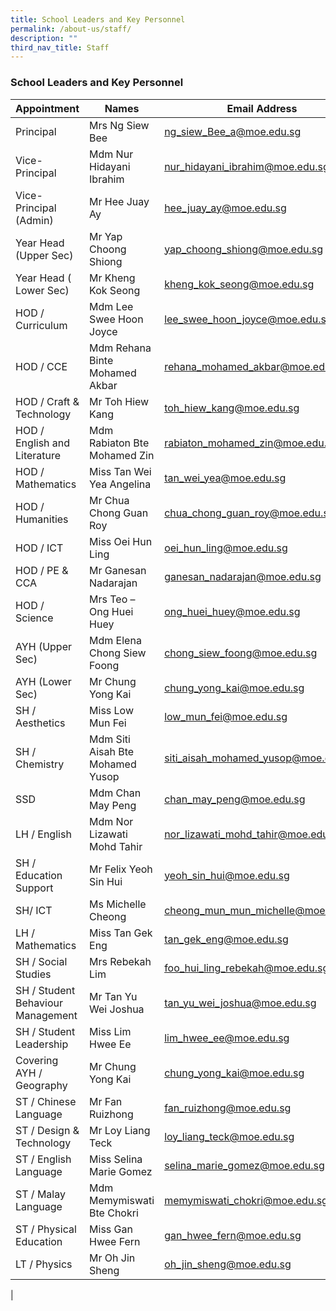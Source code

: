 ```yaml
---
title: School Leaders and Key Personnel
permalink: /about-us/staff/
description: ""
third_nav_title: Staff
---
```

### **School Leaders and Key Personnel**

| Appointment | Names | Email Address |
|---|---|---|
| Principal | Mrs Ng Siew Bee | [ng_siew_Bee_a@moe.edu.sg](mailto:ng_siew_Bee_a@moe.edu.sg) |
| Vice-Principal | Mdm Nur Hidayani Ibrahim | [nur_hidayani_ibrahim@moe.edu.sg](mailto:nur_hidayani_ibrahim@moe.edu.sg) |
| Vice-Principal (Admin) | Mr Hee Juay Ay | [hee_juay_ay@moe.edu.sg](mailto:hee_juay_ay@moe.edu.sg) |
| Year Head (Upper Sec) | Mr Yap Choong Shiong | [yap_choong_shiong@moe.edu.sg](mailto:yap_choong_shiong@moe.edu.sg) |
| Year Head ( Lower Sec) | Mr Kheng Kok Seong | [kheng_kok_seong@moe.edu.sg](mailto:kheng_kok_seong@moe.edu.sg) |
| HOD / Curriculum | Mdm Lee Swee Hoon Joyce | [lee_swee_hoon_joyce@moe.edu.sg](mailto:lee_swee_hoon_joyce@moe.edu.) |
| HOD / CCE | Mdm Rehana Binte Mohamed Akbar | [rehana_mohamed_akbar@moe.edu.sg](mailto:rehana_mohamed_akbar@moe.edu.sg) |
|  HOD / Craft & Technology | Mr Toh Hiew Kang | [toh_hiew_kang@moe.edu.sg](mailto:toh_hiew_kang@moe.edu.sg) |
|  HOD / English and Literature | Mdm Rabiaton Bte Mohamed Zin | [rabiaton_mohamed_zin@moe.edu.sg](mailto:rabiaton_mohamed_zin@moe.edu.sg) |
|  HOD / Mathematics | Miss Tan Wei Yea Angelina | [tan_wei_yea@moe.edu.sg](mailto:tan_wei_yea@moe.edu.sg) |
| HOD / Humanities | Mr Chua Chong Guan Roy | [chua_chong_guan_roy@moe.edu.sg](mailto:chua_chong_guan_roy@moe.edu.sg) |
| HOD / ICT | Miss Oei Hun Ling | [oei_hun_ling@moe.edu.sg](mailto:oei_hun_ling@moe.edu.sg) |
| HOD / PE & CCA | Mr Ganesan Nadarajan | [ganesan_nadarajan@moe.edu.sg](mailto:ganesan_nadarajan@moe.edu.sg) |
| HOD / Science | Mrs Teo – Ong Huei Huey | [ong_huei_huey@moe.edu.sg](mailto:ong_huei_huey@moe.edu.sg) |
| AYH (Upper Sec) | Mdm Elena Chong Siew Foong | [chong_siew_foong@moe.edu.sg](mailto:chong_siew_foong@moe.edu.sg) |
| AYH (Lower Sec) | Mr Chung Yong Kai | [chung_yong_kai@moe.edu.sg](mailto:chung_yong_kai@moe.edu.sg) |
| SH / Aesthetics | Miss Low Mun Fei | [low_mun_fei@moe.edu.sg](mailto:low_mun_fei@moe.edu.sg) |
| SH / Chemistry | Mdm Siti Aisah Bte Mohamed Yusop | [siti_aisah_mohamed_yusop@moe.edu.sg](mailto:siti_aisah_mohamed_yusop@moe.edu.sg) |
| SSD | Mdm Chan May Peng | [chan_may_peng@moe.edu.sg](mailto:chan_may_peng@moe.edu.sg) |
| LH / English | Mdm Nor Lizawati Mohd Tahir | [nor_lizawati_mohd_tahir@moe.edu.sg](mailto:nor_lizawati_mohd_tahir@moe.edu.sg) |
| SH / Education Support |  Mr Felix Yeoh Sin Hui | [yeoh_sin_hui@moe.edu.sg](mailto:yeoh_sin_hui@moe.edu.sg) |
| SH/ ICT | Ms Michelle Cheong | [cheong_mun_mun_michelle@moe.edu.sg](mailto:cheong_mun_mun_michelle@moe.edu.sg) |
| LH / Mathematics | Miss Tan Gek Eng | [tan_gek_eng@moe.edu.sg](mailto:tan_gek_eng@moe.edu.sg) |
| SH / Social Studies | Mrs Rebekah Lim | [foo_hui_ling_rebekah@moe.edu.sg](mailto:foo_hui_ling_rebekah@moe.edu.sg) |
| SH / Student Behaviour Management | Mr Tan Yu Wei Joshua | [tan_yu_wei_joshua@moe.edu.sg](mailto:tan_yu_wei_joshua@moe.edu.sg) |
| SH / Student Leadership | Miss Lim Hwee Ee | [lim_hwee_ee@moe.edu.sg](mailto:lim_hwee_ee@moe.edu.sg) |
| Covering AYH / Geography | Mr Chung Yong Kai | [chung_yong_kai@moe.edu.sg](mailto:chung_yong_kai@moe.edu.sg) |
| ST / Chinese Language | Mr Fan Ruizhong | [fan_ruizhong@moe.edu.sg](mailto:fan_ruizhong@moe.edu.sg) |
| ST / Design & Technology | Mr Loy Liang Teck | [loy_liang_teck@moe.edu.sg](mailto:loy_liang_teck@moe.edu.sg) |
| ST / English Language | Miss Selina Marie Gomez | [selina_marie_gomez@moe.edu.sg](mailto:selina_marie_gomez@moe.edu.sg) |
| ST / Malay Language | Mdm Memymiswati Bte Chokri | [memymiswati_chokri@moe.edu.sg](mailto:memymiswati_chokri@moe.edu.sg) |
| ST / Physical Education | Miss Gan Hwee Fern | [gan_hwee_fern@moe.edu.sg](mailto:gan_hwee_fern@moe.edu.sg) |
| LT / Physics | Mr Oh Jin Sheng | [oh_jin_sheng@moe.edu.sg](mailto:oh_jin_sheng@moe.edu.sg) |
|